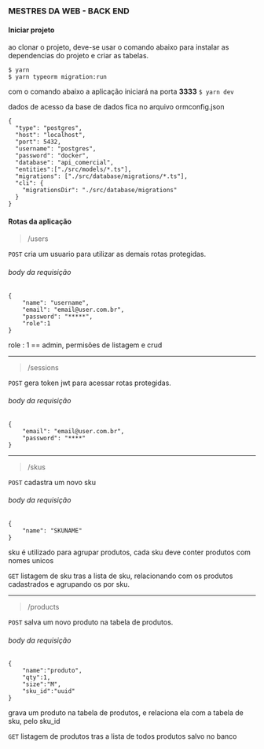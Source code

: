 ### MESTRES DA WEB - BACK END

#### Iniciar projeto
ao clonar o projeto, deve-se usar o comando abaixo para instalar as dependencias do projeto e criar as tabelas.
```
$ yarn
$ yarn typeorm migration:run
```

com o comando abaixo a aplicação iniciará na porta **3333**
`$ yarn dev`

dados de acesso da base de dados fica no arquivo ormconfig.json
```
{
  "type": "postgres",
  "host": "localhost",
  "port": 5432,
  "username": "postgres",
  "password": "docker",
  "database": "api_comercial",
  "entities":["./src/models/*.ts"],
  "migrations": ["./src/database/migrations/*.ts"],
  "cli": {
    "migrationsDir": "./src/database/migrations"
  }
}
```
#### Rotas da aplicação
>/users

``POST`` cria um usuario para utilizar as demais rotas protegidas.

###### body da requisição
```
{
	"name": "username",
	"email": "email@user.com.br",
	"password": "*****",
	"role":1
}
```
role : 1 == admin, permisões de listagem e crud

------------



>/sessions

``POST`` gera token jwt para acessar rotas protegidas.

###### body da requisição
```
{
	"email": "email@user.com.br",
	"password": "****"
}
```

------------
>/skus

``POST`` cadastra um novo sku

###### body da requisição
```
{
	"name": "SKUNAME"
}
```
sku é utilizado para agrupar produtos, cada sku deve conter produtos com nomes unicos

``GET`` listagem de sku
tras a lista de sku, relacionando com os produtos cadastrados e agrupando os por sku.

------------




>/products

``POST`` salva um novo produto na tabela de produtos.

###### body da requisição
```
{
	"name":"produto",
	"qty":1,
	"size":"M",
	"sku_id":"uuid"
}
```
grava um produto na tabela de produtos, e relaciona ela com a tabela de sku, pelo sku_id

``GET`` listagem de produtos
tras a lista de todos produtos salvo no banco


